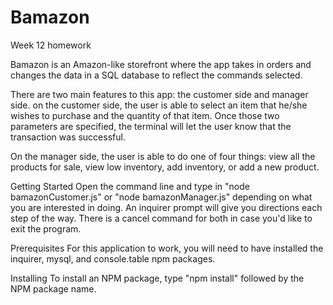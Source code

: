 # Bamazon
Week 12 homework

Bamazon is an Amazon-like storefront where the app takes in orders and changes the data in a SQL database to reflect the commands selected.

There are two main features to this app: the customer side and manager side. on the customer side, the user is able to select an item that he/she wishes to purchase and the quantity of that item. Once those two parameters are specified, the terminal will let the user know that the transaction was successful.

On the manager side, the user is able to do one of four things: view all the products for sale, view low inventory, add inventory, or add a new product.

Getting Started
Open the command line and type in "node bamazonCustomer.js" or "node bamazonManager.js" depending on what you are interested in doing. An inquirer prompt will give you directions each step of the way. There is a cancel command for both in case you'd like to exit the program.

Prerequisites
For this application to work, you will need to have installed the inquirer, mysql, and console.table npm packages.

Installing
To install an NPM package, type "npm install" followed by the NPM package name.